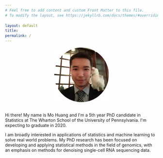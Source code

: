 ```yaml
---
# Feel free to add content and custom Front Matter to this file.
# To modify the layout, see https://jekyllrb.com/docs/themes/#overriding-theme-defaults

layout: default
title: 
permalink: /
---
```


<center><img src="/assets/img/alpaca.png" width="180" height="180"></center>  
<br/>
  
  
Hi there! My name is Mo Huang and I'm a 5th year PhD candidate in Statistics at
The Wharton School of the University of Pennsylvania. I'm expecting to graduate
in 2020.

I am broadly interested in applications of statistics
and machine learning to solve real world problems. My PhD research has been 
focused on developing and applying statistical methods in the field of 
genomics, with an emphasis on methods for denoising single-cell RNA
sequencing data.



